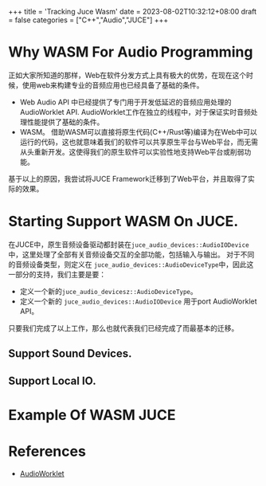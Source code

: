 +++
title = 'Tracking Juce Wasm'
date = 2023-08-02T10:32:12+08:00
draft = false
categories = ["C++","Audio","JUCE"]
+++

# Why WASM For Audio Programming
正如大家所知道的那样，Web在软件分发方式上具有极大的优势，在现在这个时候，使用web来构建专业的音频应用也已经具备了基础的条件。
* Web Audio API 中已经提供了专门用于开发低延迟的音频应用处理的AudioWorklet API. AudioWorklet工作在独立的线程中，对于保证实时音频处理性能提供了基础的条件。
* WASM。 借助WASM可以直接将原生代码(C++/Rust等)编译为在Web中可以运行的代码，这也就意味着我们的软件可以共享原生平台与Web平台，而无需从头重新开发。这使得我们的原生软件可以实验性地支持Web平台或削弱功能。

基于以上的原因，我尝试将JUCE Framework迁移到了Web平台，并且取得了实际的效果。

# Starting Support WASM On JUCE.
在JUCE中，原生音频设备驱动都封装在`juce_audio_devices::AudioIODevice` 中，这里处理了全部有关音频设备交互的全部功能，包括输入与输出。 对于不同的音频设备类型，则定义在 `juce_audio_devices::AudioDeviceType`中，因此这一部分的支持，我们主要是要：
* 定义一个新的`juce_audio_devicesz::AudioDeviceType`。
* 定义一个新的 `juce_audio_devices::AudioIODevice` 用于port AudioWorklet API。

只要我们完成了以上工作，那么也就代表我们已经完成了而最基本的迁移。

## Support Sound Devices.

## Support Local IO.

# Example Of WASM JUCE


# References

* [AudioWorklet](https://developer.mozilla.org/en-US/docs/Web/API/AudioWorklet)